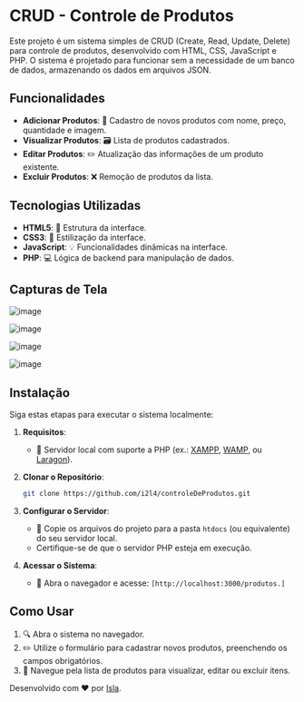 # CRUD - Controle de Produtos

Este projeto é um sistema simples de CRUD (Create, Read, Update, Delete) para controle de produtos, desenvolvido com HTML, CSS, JavaScript e PHP. O sistema é projetado para funcionar sem a necessidade de um banco de dados, armazenando os dados em arquivos JSON.

## Funcionalidades
- **Adicionar Produtos**: 📝 Cadastro de novos produtos com nome, preço, quantidade e imagem.
- **Visualizar Produtos**: 🗃️ Lista de produtos cadastrados.
- **Editar Produtos**: ✏️ Atualização das informações de um produto existente.
- **Excluir Produtos**: ❌ Remoção de produtos da lista.

## Tecnologias Utilizadas
- **HTML5**: 🔖 Estrutura da interface.
- **CSS3**: 🌈 Estilização da interface.
- **JavaScript**: 💡 Funcionalidades dinâmicas na interface.
- **PHP**: 💻 Lógica de backend para manipulação de dados.

## Capturas de Tela

![image](https://github.com/user-attachments/assets/30c37d07-b979-4fab-b432-e76ebde1c26f)


![image](https://github.com/user-attachments/assets/74742ed7-9e5f-41ed-98c7-1bba2714c1d7)


![image](https://github.com/user-attachments/assets/151c0916-3961-4f71-9d2d-6ecd4ad66981)


![image](https://github.com/user-attachments/assets/fad4b1ed-1b27-4722-8de7-665e5a0b8cf5)




## Instalação
Siga estas etapas para executar o sistema localmente:

1. **Requisitos**:
   - 🚀 Servidor local com suporte a PHP (ex.: [XAMPP](https://www.apachefriends.org/), [WAMP](https://www.wampserver.com/), ou [Laragon](https://laragon.org/)).

2. **Clonar o Repositório**:
   ```bash
   git clone https://github.com/i2l4/controleDeProdutos.git
   ```

3. **Configurar o Servidor**:
   - 🔧 Copie os arquivos do projeto para a pasta `htdocs` (ou equivalente) do seu servidor local.
   - Certifique-se de que o servidor PHP esteja em execução.

4. **Acessar o Sistema**:
   - 🔗 Abra o navegador e acesse: `[http://localhost:3000/produtos.]`

## Como Usar
1. 🔍 Abra o sistema no navegador.
2. ✏️ Utilize o formulário para cadastrar novos produtos, preenchendo os campos obrigatórios.
3. 🔄 Navegue pela lista de produtos para visualizar, editar ou excluir itens.


Desenvolvido com ❤ por [Isla](https://github.com/i2l4).

